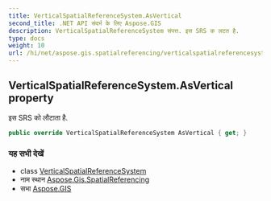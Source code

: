 ```yaml
---
title: VerticalSpatialReferenceSystem.AsVertical
second_title: .NET API संदर्भ के लिए Aspose.GIS
description: VerticalSpatialReferenceSystem संपत्त. इस SRS क लटत है.
type: docs
weight: 10
url: /hi/net/aspose.gis.spatialreferencing/verticalspatialreferencesystem/asvertical/
---
```

## VerticalSpatialReferenceSystem.AsVertical property

इस SRS को लौटाता है.

```csharp
public override VerticalSpatialReferenceSystem AsVertical { get; }
```

### यह सभी देखें

* class [VerticalSpatialReferenceSystem](../)
* नाम स्थान [Aspose.Gis.SpatialReferencing](../../verticalspatialreferencesystem/)
* सभा [Aspose.GIS](../../../)



